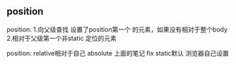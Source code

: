 ## position
position:
1.向父级查找 设置了position第一个 的元素，如果没有相对于整个body 
2.相对于父级第一个非static 定位的元素

position:
relative相对于自己
 absolute 上面的笔记
 fix 
 static默认 浏览器自己设置
